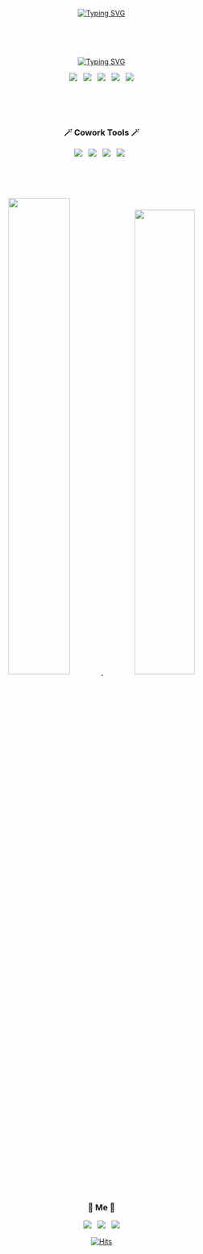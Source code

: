 <div align="center">
<br><br><br>
 
[![Typing SVG](https://readme-typing-svg.demolab.com?font=Lobster&size=30&duration=4000&pause=1000&color=4047C3&center=true&vCenter=true&width=600&lines=Hi+there%F0%9F%91%8B%2C+I'm+Hoon2%F0%9F%90%B6)](https://git.io/typing-svg)

<br><br><br>

[![Typing SVG](https://readme-typing-svg.demolab.com?font=Sriracha&duration=7000&pause=1000&color=F6F722&center=%EA%B1%B0%EC%A7%93&vCenter=%EC%A7%84%EC%8B%A4&width=200&lines=Tech+Stack)](https://git.io/typing-svg)
<p>
 <img src="https://img.shields.io/badge/HTML-E34F26?style=for-the-badge&logo=html5&logoColor=white"/>&nbsp;&nbsp;
 <img src="https://img.shields.io/badge/CSS-1572B6?style=for-the-badge&logo=css3&logoColor=white"/>&nbsp;&nbsp;
 <img src="https://img.shields.io/badge/Scss-CC6699?style=for-the-badge&logo=Sass&logoColor=white"/>&nbsp;&nbsp;
 <img src="https://img.shields.io/badge/JavaScript-F7DF1E?style=for-the-badge&logo=JavaScript&logoColor=white"/>&nbsp;&nbsp;
 <img src="https://img.shields.io/badge/React-61DAFB?style=for-the-badge&logo=React&logoColor=white"/>
 </p>
 
 <br><br><br>
 
 <h3>🪄 Cowork Tools 🪄</h3>
 <p>
  <img src="https://img.shields.io/badge/Notion-000000?style=for-the-badge&logo=Notion&logoColor=white"/>&nbsp;&nbsp;
  <img src="https://img.shields.io/badge/Slack-4A154B?style=for-the-badge&logo=Slack&logoColor=white"/>&nbsp;&nbsp;
  <img src="https://img.shields.io/badge/Figma-F24E1E?style=for-the-badge&logo=Figma&logoColor=white"/>&nbsp;&nbsp;
  <img src="https://img.shields.io/badge/Zeplin-FFE005?style=for-the-badge&logo=Zeplin&logoColor=white"/>&nbsp;&nbsp;
 </p>
 
  <br><br><br>

 <a href="s">
  <img src="https://github-readme-stats.vercel.app/api?username=Jhoon2&theme=tokyonight&show_icons=true" width="49.2%" />
</a>
 
<a href="s">
  <img src="https://github-readme-stats.vercel.app/api/top-langs/?username=Jhoon2&exclude_repo=dkssud8150.github.io&layout=compact&theme=tokyonight" width=48.6% />
</a>

<br><br>
 
  <h3>🐶 Me 🐶</h3>
 <p>
  <a href="https://wjh2144.tistory.com/" target="_blank">
  <img src="https://img.shields.io/badge/My blog-000000?style=for-the-badge&logo=Tistory&logoColor=white"/></a>&nbsp;&nbsp;
  <img src="https://img.shields.io/badge/wjh2144@naver.com-03C75A?style=for-the-badge&logo=Naver&logoColor=white"/>&nbsp;&nbsp;
  <img src="https://img.shields.io/badge/my gitHub-181717?style=for-the-badge&logo=GitHub&logoColor=white"/>
 </p>

[![Hits](https://hits.seeyoufarm.com/api/count/incr/badge.svg?url=https%3A%2F%2Fgithub.com%2FJhoon2&count_bg=%23918FE0&title_bg=%23545454&icon=github.svg&icon_color=%23E7E7E7&title=Views&edge_flat=false)](https://hits.seeyoufarm.com)</div>

</div>

<!--
**devpla/devpla** is a ✨ _special_ ✨ repository because its `README.md` (this file) appears on your GitHub profile.

Here are some ideas to get you started:

- 🔭 I’m currently working on ...
- 🌱 I’m currently learning ...
- 👯 I’m looking to collaborate on ...
- 🤔 I’m looking for help with ...
- 💬 Ask me about ...
- 📫 How to reach me: ...
- 😄 Pronouns: ...
- ⚡ Fun fact: ...
  -->
